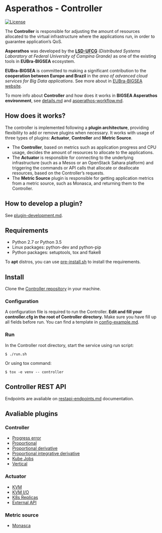 # Asperathos - Controller
[![License](https://img.shields.io/badge/License-Apache%202.0-blue.svg)](https://opensource.org/licenses/Apache-2.0)

The **Controller** is responsible for adjusting the amount of resources allocated to the virtual infrastructure where the applications run, in order to guarantee application’s QoS.

**Asperathos** was developed by the [**LSD-UFCG**](https://www.lsd.ufcg.edu.br/#/) *(Distributed Systems Laboratory at Federal University of Campina Grande)* as one of the existing tools in **EUBra-BIGSEA** ecosystem.

**EUBra-BIGSEA** is committed to making a significant contribution to the **cooperation between Europe and Brazil** in the *area of advanced cloud services for Big Data applications*. See more about in [EUBra-BIGSEA website](http://www.eubra-bigsea.eu/).

To more info about **Controller** and how does it works in **BIGSEA Asperathos environment**, see [details.md](docs/details.md) and [asperathos-workflow.md](docs/asperathos-workflow.md).

## How does it works?
The controller is implemented following a **plugin architecture**, providing flexibility to add or remove plugins when necessary. It works with usage of three types of plugins: **Actuator**, **Controller** and **Metric Source**.
* The **Controller**, based on metrics such as application progress and CPU usage, decides the amount of resources to allocate to the applications.
* The **Actuator** is responsible for connecting to the underlying infrastructure (such as a Mesos or an OpenStack Sahara platform) and triggering the commands or API calls that allocate or deallocate resources, based on the Controller’s requests.
* The **Metric Source** plugin is responsible for getting application metrics from a metric source, such as Monasca, and returning them to the Controller.

## How to develop a plugin?
See [plugin-development.md](docs/plugin-development.md).

## Requirements
* Python 2.7 or Python 3.5
* Linux packages: python-dev and python-pip
* Python packages: setuptools, tox and flake8

To **apt** distros, you can use [pre-install.sh](pre-install.sh) to install the requirements.

## Install
Clone the [Controller repository](https://github.com/ufcg-lsd/asperathos-controller) in your machine.

### Configuration
A configuration file is required to run the Controller. **Edit and fill your controller.cfg in the root of Controller directory.** Make sure you have fill up all fields before run.
You can find a template in [config-example.md](docs/config-example.md). 

### Run
In the Controller root directory, start the service using run script:
```
$ ./run.sh
```

Or using tox command:
```
$ tox -e venv -- controller
```

## Controller REST API
Endpoints are avaliable on [restapi-endpoints.md](docs/restapi-endpoints.md) documentation.

## Avaliable plugins
### Controller
* [Progress error](docs/plugins/controller/progress-error.md)
* [Proportional](docs/plugins/controller/proportional-controller.md)
* [Proportional derivative](docs/plugins/controller/proportional-derivative-controller.md)
* [Proportional integrative derivative](docs/plugins/controller/proportional-derivative-controller.md)
* [Kube Jobs](docs/plugins/controller/kubejobs.md)
* [Vertical](docs/plugins/controller/vertical-controller.md)

### Actuator
* [KVM](docs/plugins/actuator/kvm-actuator.md)
* [KVM I/O](docs/plugins/actuator/kvm-io-actuator.md)
* [K8s Replicas](docs/plugins/actuator/k8s-replicas.md)
* [External API](docs/plugins/actuator/external-api.md)

### Metric source
* [Monasca](docs/plugins/metric_source/monasca-metric-source.md)
